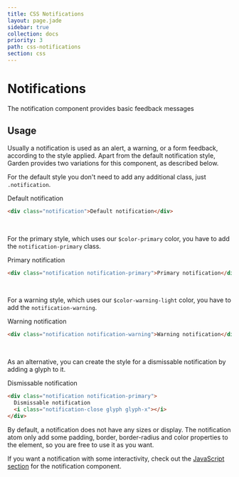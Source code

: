 ```yaml
---
title: CSS Notifications
layout: page.jade
sidebar: true
collection: docs
priority: 3
path: css-notifications
section: css
---
```


# Notifications
<p class="lead">
  The notification component provides basic feedback messages
</p>

## Usage
Usually a notification is used as an alert, a warning, or a form feedback, according to the style applied. Apart from the default notification style, Garden provides two variations for this component, as described below.

For the default style you don't need to add any additional class, just `.notification`.

<div class="example example-code">
  <div class="notification">Default notification</div>
</div>

```html
<div class="notification">Default notification</div>
```
<br>

For the primary style, which uses our `$color-primary` color, you have to add the `notification-primary` class.

<div class="example example-code">
  <div class="notification notification-primary">Primary notification</div>
</div>

```html
<div class="notification notification-primary">Primary notification</div>
```

<br>

For a warning style, which uses our `$color-warning-light` color, you have to add the `notification-warning`.

<div class="example example-code">
  <div class="notification notification-warning">Warning notification</div>
</div>

```html
<div class="notification notification-warning">Warning notification</div>
```
<br>

As an alternative, you can create the style for a dismissable notification by adding a glyph to it.

<div class="example example-code">
  <div class="notification notification-primary">
    Dismissable notification
    <i class="notification-close glyph glyph-x"></i>
  </div>
</div>

```html
<div class="notification notification-primary">
  Dismissable notification
  <i class="notification-close glyph glyph-x"></i>
</div>
```

By default, a notification does not have any sizes or display. The notification atom only add some padding, border, border-radius and color properties to the element, so you are free to use it as you want.

If you want a notification with some interactivity, check out the [JavaScript section](/js/notifications.html) for the notification component.
